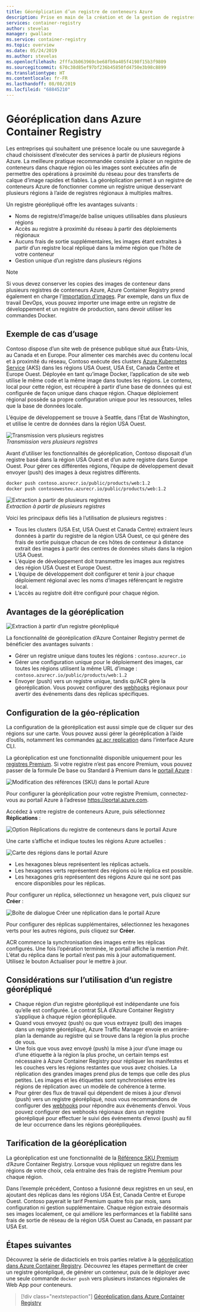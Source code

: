 ```yaml
---
title: Géoréplication d’un registre de conteneurs Azure
description: Prise en main de la création et de la gestion de registres de conteneurs Azure géorépliqués.
services: container-registry
author: stevelas
manager: gwallace
ms.service: container-registry
ms.topic: overview
ms.date: 05/24/2019
ms.author: stevelas
ms.openlocfilehash: 2fffa3b063969cbe68fb9a405f4198f15b3f9809
ms.sourcegitcommit: 670c38d85ef97bf236b45850fd4750e3b98c8899
ms.translationtype: HT
ms.contentlocale: fr-FR
ms.lasthandoff: 08/08/2019
ms.locfileid: "68845210"
---
```

# <a name="geo-replication-in-azure-container-registry"></a>Géoréplication dans Azure Container Registry

Les entreprises qui souhaitent une présence locale ou une sauvegarde à chaud choisissent d’exécuter des services à partir de plusieurs régions Azure. La meilleure pratique recommandée consiste à placer un registre de conteneurs dans chaque région où les images sont exécutées afin de permettre des opérations à proximité du réseau pour des transferts de calque d’image rapides et fiables. La géoréplication permet à un registre de conteneurs Azure de fonctionner comme un registre unique desservant plusieurs régions à l’aide de registres régionaux à multiples maîtres. 

Un registre géorépliqué offre les avantages suivants :

* Noms de registre/d’image/de balise uniques utilisables dans plusieurs régions
* Accès au registre à proximité du réseau à partir des déploiements régionaux
* Aucuns frais de sortie supplémentaires, les images étant extraites à partir d’un registre local répliqué dans la même région que l’hôte de votre conteneur
* Gestion unique d’un registre dans plusieurs régions

> [!NOTE]
> Si vous devez conserver les copies des images de conteneur dans plusieurs registres de conteneurs Azure, Azure Container Registry prend également en charge l'[importation d'images](container-registry-import-images.md). Par exemple, dans un flux de travail DevOps, vous pouvez importer une image entre un registre de développement et un registre de production, sans devoir utiliser les commandes Docker.
>

## <a name="example-use-case"></a>Exemple de cas d’usage
Contoso dispose d’un site web de présence publique situé aux États-Unis, au Canada et en Europe. Pour alimenter ces marchés avec du contenu local et à proximité du réseau, Contoso exécute des clusters [Azure Kubernetes Service](/azure/aks/) (AKS) dans les régions USA Ouest, USA Est, Canada Centre et Europe Ouest. Déployée en tant qu’image Docker, l’application de site web utilise le même code et la même image dans toutes les régions. Le contenu, local pour cette région, est récupéré à partir d’une base de données qui est configurée de façon unique dans chaque région. Chaque déploiement régional possède sa propre configuration unique pour les ressources, telles que la base de données locale.

L’équipe de développement se trouve à Seattle, dans l’État de Washington, et utilise le centre de données dans la région USA Ouest.

![Transmission vers plusieurs registres](media/container-registry-geo-replication/before-geo-replicate.png)<br />*Transmission vers plusieurs registres*

Avant d’utiliser les fonctionnalités de géoréplication, Contoso disposait d’un registre basé dans la région USA Ouest et d’un autre registre dans Europe Ouest. Pour gérer ces différentes régions, l’équipe de développement devait envoyer (push) des images à deux registres différents.

```bash
docker push contoso.azurecr.io/public/products/web:1.2
docker push contosowesteu.azurecr.io/public/products/web:1.2
```
![Extraction à partir de plusieurs registres](media/container-registry-geo-replication/before-geo-replicate-pull.png)<br />*Extraction à partir de plusieurs registres*

Voici les principaux défis liés à l’utilisation de plusieurs registres :

* Tous les clusters (USA Est, USA Ouest et Canada Centre) extraient leurs données à partir du registre de la région USA Ouest, ce qui génère des frais de sortie puisque chacun de ces hôtes de conteneur à distance extrait des images à partir des centres de données situés dans la région USA Ouest.
* L’équipe de développement doit transmettre les images aux registres des région USA Ouest et Europe Ouest.
* L’équipe de développement doit configurer et tenir à jour chaque déploiement régional avec les noms d’images référençant le registre local.
* L’accès au registre doit être configuré pour chaque région.

## <a name="benefits-of-geo-replication"></a>Avantages de la géoréplication

![Extraction à partir d’un registre géorépliqué](media/container-registry-geo-replication/after-geo-replicate-pull.png)

La fonctionnalité de géoréplication d’Azure Container Registry permet de bénéficier des avantages suivants :

* Gérer un registre unique dans toutes les régions : `contoso.azurecr.io`
* Gérer une configuration unique pour le déploiement des images, car toutes les régions utilisent la même URL d’image : `contoso.azurecr.io/public/products/web:1.2`
* Envoyer (push) vers un registre unique, tandis qu’ACR gère la géoréplication. Vous pouvez configurer des [webhooks](container-registry-webhook.md) régionaux pour avertir des événements dans des réplicas spécifiques.

## <a name="configure-geo-replication"></a>Configuration de la géo-réplication

La configuration de la géoréplication est aussi simple que de cliquer sur des régions sur une carte. Vous pouvez aussi gérer la géoréplication à l’aide d’outils, notamment les commandes [az acr replication](/cli/azure/acr/replication) dans l’interface Azure CLI.

La géoréplication est une fonctionnalité disponible uniquement pour les [registres Premium](container-registry-skus.md). Si votre registre n’est pas encore Premium, vous pouvez passer de la formule De base ou Standard à Premium dans le [portail Azure](https://portal.azure.com) :

![Modification des références (SKU) dans le portail Azure](media/container-registry-skus/update-registry-sku.png)

Pour configurer la géoréplication pour votre registre Premium, connectez-vous au portail Azure à l’adresse https://portal.azure.com.

Accédez à votre registre de conteneurs Azure, puis sélectionnez **Réplications** :

![Option Réplications du registre de conteneurs dans le portail Azure](media/container-registry-geo-replication/registry-services.png)

Une carte s’affiche et indique toutes les régions Azure actuelles :

 ![Carte des régions dans le portail Azure](media/container-registry-geo-replication/registry-geo-map.png)

* Les hexagones bleus représentent les réplicas actuels.
* Les hexagones verts représentent des régions où le réplica est possible.
* Les hexagones gris représentent des régions Azure qui ne sont pas encore disponibles pour les réplicas.

Pour configurer un réplica, sélectionnez un hexagone vert, puis cliquez sur **Créer** :

 ![Boîte de dialogue Créer une réplication dans le portail Azure](media/container-registry-geo-replication/create-replication.png)

Pour configurer des réplicas supplémentaires, sélectionnez les hexagones verts pour les autres régions, puis cliquez sur **Créer**.

ACR commence la synchronisation des images entre les réplicas configurés. Une fois l’opération terminée, le portail affiche la mention *Prêt*. L’état du réplica dans le portail n’est pas mis à jour automatiquement. Utilisez le bouton Actualiser pour le mettre à jour.

## <a name="considerations-for-using-a-geo-replicated-registry"></a>Considérations sur l’utilisation d’un registre géorépliqué

* Chaque région d’un registre géorépliqué est indépendante une fois qu’elle est configurée. Le contrat SLA d’Azure Container Registry s’applique à chaque région géorépliquée.
* Quand vous envoyez (push) ou que vous extrayez (pull) des images dans un registre géorépliqué, Azure Traffic Manager envoie en arrière-plan la demande au registre qui se trouve dans la région la plus proche de vous.
* Une fois que vous avez envoyé (push) la mise à jour d’une image ou d’une étiquette à la région la plus proche, un certain temps est nécessaire à Azure Container Registry pour répliquer les manifestes et les couches vers les régions restantes que vous avez choisies. La réplication des grandes images prend plus de temps que celle des plus petites. Les images et les étiquettes sont synchronisées entre les régions de réplication avec un modèle de cohérence à terme.
* Pour gérer des flux de travail qui dépendent de mises à jour d’envoi (push) vers un registre géorépliqué, nous vous recommandons de configurer des [webhooks](container-registry-webhook.md) pour répondre aux événements d’envoi. Vous pouvez configurer des webhooks régionaux dans un registre géorépliqué pour effectuer le suivi des événements d’envoi (push) au fil de leur occurrence dans les régions géorépliquées.


## <a name="geo-replication-pricing"></a>Tarification de la géoréplication

La géoréplication est une fonctionnalité de la [Référence SKU Premium](container-registry-skus.md) d’Azure Container Registry. Lorsque vous répliquez un registre dans les régions de votre choix, cela entraîne des frais de registre Premium pour chaque région.

Dans l’exemple précédent, Contoso a fusionné deux registres en un seul, en ajoutant des réplicas dans les régions USA Est, Canada Centre et Europe Ouest. Contoso payerait le tarif Premium quatre fois par mois, sans configuration ni gestion supplémentaire. Chaque région extraie désormais ses images localement, ce qui améliore les performances et la fiabilité sans frais de sortie de réseau de la région USA Ouest au Canada, en passant par USA Est.

## <a name="next-steps"></a>Étapes suivantes

Découvrez la série de didacticiels en trois parties relative à la [géoréplication dans Azure Container Registry](container-registry-tutorial-prepare-registry.md). Découvrez les étapes permettant de créer un registre géorépliqué, de générer un conteneur, puis de le déployer avec une seule commande `docker push` vers plusieurs instances régionales de Web App pour conteneurs.

> [!div class="nextstepaction"]
> [Géoréplication dans Azure Container Registry](container-registry-tutorial-prepare-registry.md)
